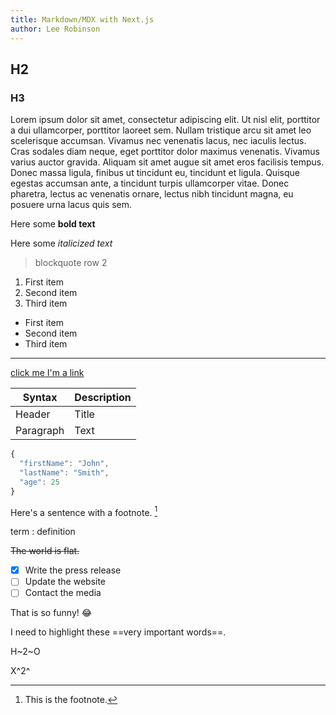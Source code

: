 ```yaml
---
title: Markdown/MDX with Next.js
author: Lee Robinson
---
```


## H2

### H3

Lorem ipsum dolor sit amet, consectetur adipiscing elit. Ut nisl elit, porttitor a dui ullamcorper, porttitor laoreet sem. Nullam tristique arcu sit amet leo scelerisque accumsan. Vivamus nec venenatis lacus, nec iaculis lectus. Cras sodales diam neque, eget porttitor dolor maximus venenatis. Vivamus varius auctor gravida. Aliquam sit amet augue sit amet eros facilisis tempus. Donec massa ligula, finibus ut tincidunt eu, tincidunt et ligula. Quisque egestas accumsan ante, a tincidunt turpis ullamcorper vitae. Donec pharetra, lectus ac venenatis ornare, lectus nibh tincidunt magna, eu posuere urna lacus quis sem.

Here some **bold text**

Here some *italicized text*

> blockquote
> row 2

1. First item
2. Second item
3. Third item

- First item
- Second item
- Third item

---

[click me I'm a link](https://www.example.com)

| Syntax | Description |
| ----------- | ----------- |
| Header | Title |
| Paragraph | Text |

```javascript
{
  "firstName": "John",
  "lastName": "Smith",
  "age": 25
}
```

Here's a sentence with a footnote. [^1]

[^1]: This is the footnote.

term
: definition

~~The world is flat.~~

- [x] Write the press release
- [ ] Update the website
- [ ] Contact the media

That is so funny! :joy:

I need to highlight these ==very important words==.

H~2~O

X^2^

